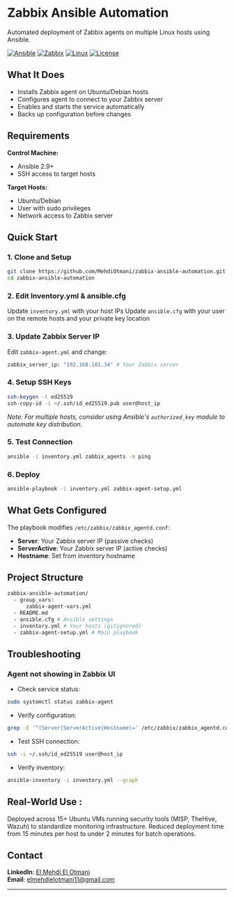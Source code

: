 # Zabbix Ansible Automation

Automated deployment of Zabbix agents on multiple Linux hosts using Ansible.

[![Ansible](https://img.shields.io/badge/Ansible-2.9%2B-blue)](https://www.ansible.com/)
[![Zabbix](https://img.shields.io/badge/Zabbix-Monitoring-orange)](https://www.zabbix.com/)
[![Linux](https://img.shields.io/badge/Linux-Ubuntu%2FDebian-lightgrey)](https://www.linux.org/)
[![License](https://img.shields.io/badge/License-MIT-green)](LICENSE)

## What It Does

- Installs Zabbix agent on Ubuntu/Debian hosts
- Configures agent to connect to your Zabbix server
- Enables and starts the service automatically
- Backs up configuration before changes

## Requirements

**Control Machine:**
- Ansible 2.9+
- SSH access to target hosts

**Target Hosts:**
- Ubuntu/Debian
- User with sudo privileges
- Network access to Zabbix server

## Quick Start

### 1. Clone and Setup
```bash
git clone https://github.com/MehdiOtmani/zabbix-ansible-automation.git
cd zabbix-ansible-automation
 ```

### 2. Edit Inventory.yml & ansible.cfg
Update `inventory.yml` with your host IPs 
Update `ansible.cfg` with your user on the remote hosts and your private key location 

### 3. Update Zabbix Server IP
Edit `zabbix-agent.yml` and change:
```bash
zabbix_server_ip: "192.168.101.34" # Your Zabbix server
 ```

### 4. Setup SSH Keys
```bash
ssh-keygen -t ed25519
ssh-copy-id -i ~/.ssh/id_ed25519.pub user@host_ip
 ```
*Note: For multiple hosts, consider using Ansible's `authorized_key` module to automate key distribution.*

### 5. Test Connection
```bash
ansible -i inventory.yml zabbix_agents -m ping
 ```

### 6. Deploy
```bash
ansible-playbook -i inventory.yml zabbix-agent-setup.yml
 ```

## What Gets Configured
The playbook modifies `/etc/zabbix/zabbix_agentd.conf`:
- **Server**: Your Zabbix server IP (passive checks)
- **ServerActive**: Your Zabbix server IP (active checks)
- **Hostname**: Set from inventory hostname

## Project Structure
```bash
zabbix-ansible-automation/
  - group_vars:
      zabbix-agent-vars.yml
  - README.md
  - ansible.cfg # Ansible settings
  - inventory.yml # Your hosts (gitignored)
  - zabbix-agent-setup.yml # Main playbook
```

## Troubleshooting
### Agent not showing in Zabbix UI
- Check service status:
```bash
sudo systemctl status zabbix-agent
 ```
- Verify configuration:
```bash
grep -E '^(Server|ServerActive|Hostname)=' /etc/zabbix/zabbix_agentd.conf
 ```
- Test SSH connection:
```bash
ssh -i ~/.ssh/id_ed25519 user@host_ip
 ```

- Verify inventory:
```bash
ansible-inventory -i inventory.yml --graph
 ```

## Real-World Use :
Deployed across 15+ Ubuntu VMs running security tools (MISP, TheHive, Wazuh) to standardize monitoring infrastructure. Reduced deployment time from 15 minutes per host to under 2 minutes for batch operations.

## Contact
**LinkedIn**: [El Mehdi El Otmani](https://www.linkedin.com/in/elmehdielotmani/)  
**Email**: elmehdielotmani11@gmail.com

---
